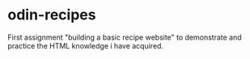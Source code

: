 # odin-recipes
First assignment "building a basic recipe website" to demonstrate and practice the HTML knowledge i have acquired.